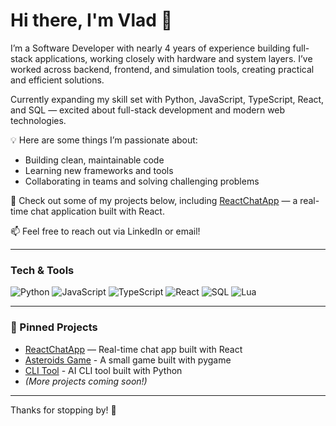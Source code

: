 # Hi there, I'm Vlad 👋

I’m a Software Developer with nearly 4 years of experience building full-stack applications, working closely with hardware and system layers. I’ve worked across backend, frontend, and simulation tools, creating practical and efficient solutions.

Currently expanding my skill set with Python, JavaScript, TypeScript, React, and SQL — excited about full-stack development and modern web technologies.

💡 Here are some things I’m passionate about:
- Building clean, maintainable code
- Learning new frameworks and tools
- Collaborating in teams and solving challenging problems

🔭 Check out some of my projects below, including [ReactChatApp](https://github.com/VladStefanC/ReactChatApp) — a real-time chat application built with React.

📫 Feel free to reach out via LinkedIn or email!

---

### Tech & Tools

![Python](https://img.shields.io/badge/-Python-3776AB?style=flat-square&logo=python&logoColor=white)
![JavaScript](https://img.shields.io/badge/-JavaScript-F7DF1E?style=flat-square&logo=javascript&logoColor=black)
![TypeScript](https://img.shields.io/badge/-TypeScript-3178C6?style=flat-square&logo=typescript&logoColor=white)
![React](https://img.shields.io/badge/-React-61DAFB?style=flat-square&logo=react&logoColor=black)
![SQL](https://img.shields.io/badge/-SQL-4479A1?style=flat-square&logo=mysql&logoColor=white)
![Lua](https://img.shields.io/badge/-Lua-2C2D72?style=flat-square&logo=lua&logoColor=white)

---

### 📌 Pinned Projects

- [ReactChatApp](https://github.com/VladStefanC/ReactChatApp) — Real-time chat app built with React  
- [Asteroids Game](https://github.com/VladStefanC/AsteroidsGame) - A small game built with pygame 
- [CLI Tool](https://github.com/VladStefanC/CLI_Tool) - AI CLI tool built with Python 
- *(More projects coming soon!)*
---

Thanks for stopping by! 🚀
